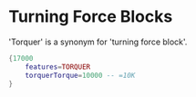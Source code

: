 # Turning Force Blocks
'Torquer' is a synonym for 'turning force block'.

```lua
{17000
    features=TORQUER
    torquerTorque=10000 -- =10K
}
```